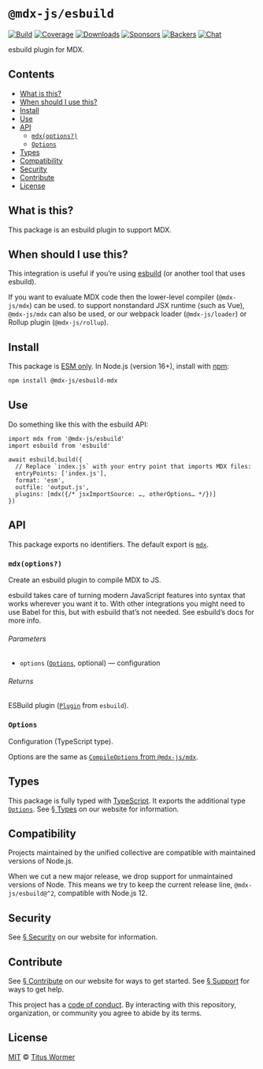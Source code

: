 # `@mdx-js/esbuild`

[![Build][build-badge]][build]
[![Coverage][coverage-badge]][coverage]
[![Downloads][downloads-badge]][downloads]
[![Sponsors][sponsors-badge]][collective]
[![Backers][backers-badge]][collective]
[![Chat][chat-badge]][chat]

esbuild plugin for MDX.

<!-- more -->

## Contents

* [What is this?](#what-is-this)
* [When should I use this?](#when-should-i-use-this)
* [Install](#install)
* [Use](#use)
* [API](#api)
  * [`mdx(options?)`](#mdxoptions)
  * [`Options`](#options)
* [Types](#types)
* [Compatibility](#compatibility)
* [Security](#security)
* [Contribute](#contribute)
* [License](#license)

## What is this?

This package is an esbuild plugin to support MDX.

## When should I use this?

This integration is useful if you’re using [esbuild][] (or another tool that
uses esbuild).

If you want to evaluate MDX code then the lower-level compiler (`@mdx-js/mdx`)
can be used.
to support nonstandard JSX runtime (such as Vue), `@mdx-js/mdx` can also be
used, or our webpack loader (`@mdx-js/loader`) or Rollup plugin
(`@mdx-js/rollup`).

## Install

This package is [ESM only][esm].
In Node.js (version 16+), install with [npm][]:

```sh
npm install @mdx-js/esbuild-mdx
```

## Use

Do something like this with the esbuild API:

```tsx
import mdx from '@mdx-js/esbuild'
import esbuild from 'esbuild'

await esbuild.build({
  // Replace `index.js` with your entry point that imports MDX files:
  entryPoints: ['index.js'],
  format: 'esm',
  outfile: 'output.js',
  plugins: [mdx({/* jsxImportSource: …, otherOptions… */})]
})
```

## API

This package exports no identifiers.
The default export is [`mdx`][api-mdx].

### `mdx(options?)`

Create an esbuild plugin to compile MDX to JS.

esbuild takes care of turning modern JavaScript features into syntax that works
wherever you want it to.
With other integrations you might need to use Babel for this, but with
esbuild that’s not needed.
See esbuild’s docs for more info.

###### Parameters

* `options` ([`Options`][api-options], optional)
  — configuration

###### Returns

ESBuild plugin ([`Plugin`][esbuild-plugin] from `esbuild`).

### `Options`

Configuration (TypeScript type).

Options are the same as [`CompileOptions` from `@mdx-js/mdx`][compile-options].

## Types

This package is fully typed with [TypeScript][].
It exports the additional type [`Options`][api-options].
See [§ Types][types] on our website for information.

## Compatibility

Projects maintained by the unified collective are compatible with maintained
versions of Node.js.

When we cut a new major release, we drop support for unmaintained versions of
Node.
This means we try to keep the current release line, `@mdx-js/esbuild@^2`,
compatible with Node.js 12.

## Security

See [§ Security][security] on our website for information.

## Contribute

See [§ Contribute][contribute] on our website for ways to get started.
See [§ Support][support] for ways to get help.

This project has a [code of conduct][coc].
By interacting with this repository, organization, or community you agree to
abide by its terms.

## License

[MIT][] © [Titus Wormer][author]

[build-badge]: https://github.com/mdx-js/mdx/workflows/main/badge.svg

[build]: https://github.com/mdx-js/mdx/actions

[coverage-badge]: https://img.shields.io/codecov/c/github/mdx-js/mdx/main.svg

[coverage]: https://codecov.io/github/mdx-js/mdx

[downloads-badge]: https://img.shields.io/npm/dm/@mdx-js/esbuild.svg

[downloads]: https://www.npmjs.com/package/@mdx-js/esbuild

[sponsors-badge]: https://opencollective.com/unified/sponsors/badge.svg

[backers-badge]: https://opencollective.com/unified/backers/badge.svg

[collective]: https://opencollective.com/unified

[chat-badge]: https://img.shields.io/badge/chat-discussions-success.svg

[chat]: https://github.com/mdx-js/mdx/discussions

[npm]: https://docs.npmjs.com/cli/install

[contribute]: https://mdxjs.com/community/contribute/

[support]: https://mdxjs.com/community/support/

[coc]: https://github.com/mdx-js/.github/blob/main/code-of-conduct.md

[mit]: https://github.com/mdx-js/mdx/blob/main/packages/esbuild/license

[author]: https://wooorm.com

[esbuild]: https://esbuild.github.io

[esm]: https://gist.github.com/sindresorhus/a39789f98801d908bbc7ff3ecc99d99c

[types]: https://mdxjs.com/getting-started/#types

[security]: https://mdxjs.com/getting-started/#security

[typescript]: https://www.typescriptlang.org

[compile-options]: https://mdxjs.com/packages/mdx/#compileoptions

[esbuild-plugin]: https://esbuild.github.io/plugins/

[api-mdx]: #mdxoptions

[api-options]: #options
